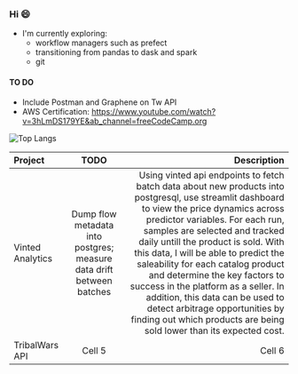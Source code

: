 ### Hi 😄
- I'm currently exploring:
  -  workflow managers such as prefect
  -  transitioning from pandas to dask and spark
  -  git

#### TO DO
- Include Postman and Graphene on Tw API
- AWS Certification: https://www.youtube.com/watch?v=3hLmDS179YE&ab_channel=freeCodeCamp.org

![Top Langs](https://github-readme-stats.vercel.app/api/top-langs/?username=lmao420blazeit&layout=compact)

| Project | TODO | Description |
| :----------- | :------------: | ------------: |
| Vinted Analytics | Dump flow metadata into postgres; measure data drift between batches     | Using vinted api endpoints to fetch batch data about new products into postgresql, use streamlit dashboard to view the price dynamics across predictor variables. For each run, samples are selected and tracked daily untill the product is sold. With this data, I will be able to predict the saleability for each catalog product and determine the key factors to success in the platform as a seller. In addition, this data can be used to detect arbitrage opportunities by finding out which products are being sold lower than its expected cost. |
| TribalWars API|    Cell 5      |        Cell 6 |

<!--
**lmao420blazeit/lmao420blazeit** is a ✨ _special_ ✨ repository because its `README.md` (this file) appears on your GitHub profile.

Here are some ideas to get you started:

- 🔭 I’m currently working on ...
- 🌱 I’m currently learning ...
- 👯 I’m looking to collaborate on ...
- 🤔 I’m looking for help with ...
- 💬 Ask me about ...
- 📫 How to reach me: ...
- 😄 Pronouns: ...
- ⚡ Fun fact: ...
-->
